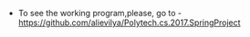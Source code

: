 
* To see the working program,please, go to  - https://github.com/alievilya/Polytech.cs.2017.SpringProject


